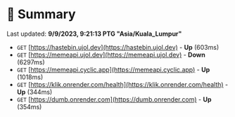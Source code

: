 # 📖 Summary
Last updated: **9/9/2023, 9:21:13 PTG "Asia/Kuala_Lumpur"**

- `GET` [https://hastebin.ujol.dev](https://hastebin.ujol.dev) - **Up** (603ms)
- `GET` [https://memeapi.ujol.dev](https://memeapi.ujol.dev) - **Down** (6297ms)
- `GET` [https://memeapi.cyclic.app](https://memeapi.cyclic.app) - **Up** (1018ms)
- `GET` [https://klik.onrender.com/health](https://klik.onrender.com/health) - **Up** (344ms)
- `GET` [https://dumb.onrender.com](https://dumb.onrender.com) - **Up** (354ms)
